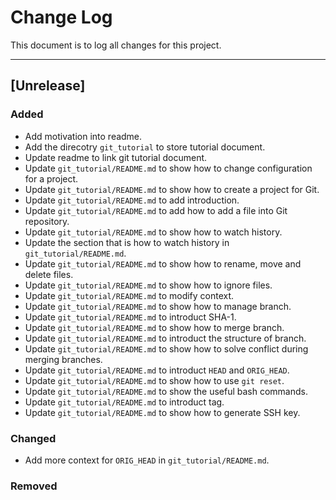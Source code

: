 # Change Log
This document is to log all changes for this project.

--------------------------------------
## [Unrelease]
### Added
- Add motivation into readme.
- Add the direcotry `git_tutorial` to store tutorial document.
- Update readme to link git tutorial document.
- Update `git_tutorial/README.md` to show how to change configuration for a project.
- Update `git_tutorial/README.md` to show how to create a project for Git.
- Update `git_tutorial/README.md` to add introduction.
- Update `git_tutorial/README.md` to add how to add a file into Git repository.
- Update `git_tutorial/README.md` to show how to watch history.
- Update the section that is how to watch history in `git_tutorial/README.md`.
- Update `git_tutorial/README.md` to show how to rename, move and delete files.
- Update `git_tutorial/README.md` to show how to ignore files.
- Update `git_tutorial/README.md` to modify context.
- Update `git_tutorial/README.md` to show how to manage branch.
- Update `git_tutorial/README.md` to introduct SHA-1.
- Update `git_tutorial/README.md` to show how to merge branch.
- Update `git_tutorial/README.md` to introduct the structure of branch.
- Update `git_tutorial/README.md` to show how to solve conflict during merging branches. 
- Update `git_tutorial/README.md` to introduct `HEAD` and `ORIG_HEAD`.
- Update `git_tutorial/README.md` to show how to use `git reset`.
- Update `git_tutorial/README.md` to show the useful bash commands.
- Update `git_tutorial/README.md` to introduct tag.
- Update `git_tutorial/README.md` to show how to generate SSH key.

### Changed
- Add more context for `ORIG_HEAD` in `git_tutorial/README.md`.

### Removed
